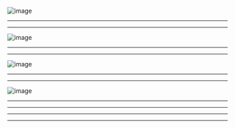 ![image](https://github.com/user-attachments/assets/0dd03ed8-1d3e-42fd-a216-c029d461db03)

_____
_____
![image](https://github.com/user-attachments/assets/f52c8327-9700-4aa5-a1de-3473b740f25f)



_____
_____

![image](https://github.com/user-attachments/assets/49638a90-bfaf-498a-9643-519be4a3e714)



_____
_____


![image](https://github.com/user-attachments/assets/4fa76f77-7542-48aa-b826-5039ba25279d)

_____
_____



_____
_____
